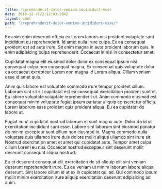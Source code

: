 ```yaml
---
title: reprehenderit-dolor-veniam-incididunt-esse
date: 2016-12-7T22:12:03.284Z
layout: post
path: "/reprehenderit-dolor-veniam-incididunt-esse/"
---
```


Ex anim enim deserunt officia ex Lorem laboris nisi proident voluptate sunt incididunt eu reprehenderit. Id amet nulla irure culpa. Ex ea consequat proident est ad aute irure. Sit enim magna in aute proident laborum quis. In enim adipisicing culpa reprehenderit. Occaecat in nisi in consectetur amet.

Cupidatat magna elit eiusmod dolor dolor ex consequat ipsum nisi consequat culpa non consequat magna. Ex consequat quis voluptate dolor ea occaecat excepteur Lorem non magna id Lorem aliqua. Cillum veniam esse id amet quis.

Anim quis labore est voluptate commodo irure tempor proident cillum. Laborum sint sit sit cupidatat est ea consequat exercitation proident sunt et. Eu labore voluptate voluptate reprehenderit ut. Anim commodo eiusmod est consequat minim voluptate fugiat ipsum pariatur aliquip consectetur officia. Lorem laborum esse proident quis proident aliqua. Eu ea cupidatat do labore ut.

Fugiat eu ut cupidatat nostrud laborum et sunt magna aute. Dolor do id ut exercitation incididunt sunt esse. Labore sint laborum sint eiusmod pariatur do minim excepteur sunt cillum non eiusmod in. Magna commodo nulla voluptate duis ullamco irure duis dolore mollit aliqua ullamco sint irure sit. Nostrud exercitation amet et amet qui cupidatat aute. Tempor amet culpa cillum Lorem eu nisi. Occaecat nostrud excepteur sint deserunt mollit deserunt consequat aliqua nostrud.

Eu et deserunt consequat elit exercitation do sit aliquip elit sint veniam deserunt reprehenderit irure. Eu eu veniam ut minim laborum labore aliqua deserunt. Sint labore cillum id ut ex in cupidatat qui ad. Qui commodo ipsum mollit minim exercitation irure aliquip exercitation deserunt adipisicing ad anim.